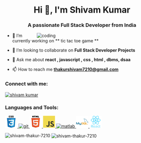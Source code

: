 <h1 align="center">Hi 👋, I'm Shivam Kumar</h1>
<h3 align="center">A passionate Full Stack Developer from India</h3>

<img align="right" alt = "coding" width="400" src ="https://i.pinimg.com/originals/d4/81/f3/d481f3c72e283309071f79e01b05c06d.gif">


- 🌱 I’m currently working on ** tic tac toe game **

- 👯 I’m looking to collaborate on **Full Stack Developer Projects**

- 💬 Ask me about **react , javascript , css , html , dbms, dsaa**

- 📫 How to reach me **thakurshivam7210@gmail.com**

<h3 align="left">Connect with me:</h3>
<p align="left">
<a href="www.linkedin.com/in/shivam kumar" target="blank"><img align="center" src="https://raw.githubusercontent.com/rahuldkjain/github-profile-readme-generator/master/src/images/icons/Social/linked-in-alt.svg" alt="shivam kumar" height="30" width="40" /></a>
</p>

<h3 align="left">Languages and Tools:</h3>
<p align="left"> <a href="https://www.w3schools.com/css/" target="_blank" rel="noreferrer">
  
  <img src="https://raw.githubusercontent.com/devicons/devicon/master/icons/css3/css3-original-wordmark.svg"
    alt="css3" width="40" height="40"/> </a> <a href="https://git-scm.com/" target="_blank" rel="noreferrer">
    <img src="https://www.vectorlogo.zone/logos/git-scm/git-scm-icon.svg" alt="git" width="40" height="40"/> </a>
    <a href="https://www.w3.org/html/" target="_blank" rel="noreferrer"> <img src="https://raw.githubusercontent.com/devicons/devicon/master/icons/html5/html5-original-wordmark.svg" alt="html5" width="40" height="40"/> 
    </a> <a href="https://developer.mozilla.org/en-US/docs/Web/JavaScript" target="_blank" rel="noreferrer"> <img src="https://raw.githubusercontent.com/devicons/devicon/master/icons/javascript/javascript-original.svg"
                                                                                                               alt="javascript" width="40" height="40"/> </a> <a href="https://www.mathworks.com/" target="_blank" rel="noreferrer">
                                                                                                               <img src="https://upload.wikimedia.org/wikipedia/commons/2/21/Matlab_Logo.png" alt="matlab" width="40" height="40"/> 
                                                                                                               </a> <a href="https://www.mysql.com/" target="_blank" rel="noreferrer"> <img src="https://raw.githubusercontent.com/devicons/devicon/master/icons/mysql/mysql-original-wordmark.svg" alt="mysql" width="40" height="40"/> </a> <a href="https://reactjs.org/" target="_blank" rel="noreferrer"> <img src="https://raw.githubusercontent.com/devicons/devicon/master/icons/react/react-original-wordmark.svg" alt="react" width="40" height="40"/> </a> </p>

<p><img align="left" src="https://github-readme-stats.vercel.app/api/top-langs?username=shivam-thakur-7210&show_icons=true&locale=en&layout=compact" alt="shivam-thakur-7210" /></p>

<p>&nbsp;<img align="center" src="https://github-readme-stats.vercel.app/api?username=shivam-thakur-7210&show_icons=true&locale=en" alt="shivam-thakur-7210" /></p>

